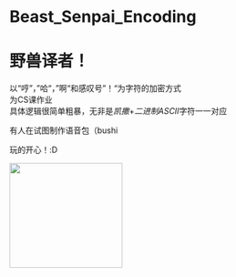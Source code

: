 # Beast_Senpai_Encoding
<h1>野兽译者！</h1>
<p>以“哼”，”哈“，”啊“和感叹号”！“为字符的加密方式<br>
为CS课作业<br>
  具体逻辑很简单粗暴，无非是<em>凯撒</em>+<em>二进制ASCII</em>字符一一对应<p>

<p>有人在试图制作语音包（bushi<p>

<p>玩的开心！:D<p>
<img src="https://pic1.zhimg.com/50/v2-f8920931f7f0ccefaad908344174c2b0_720w.jpg?source=1940ef5c" data-size="17322" class="normal-img" data-index="0" data-type="preview" style="width: 198px; height: 184px;">
